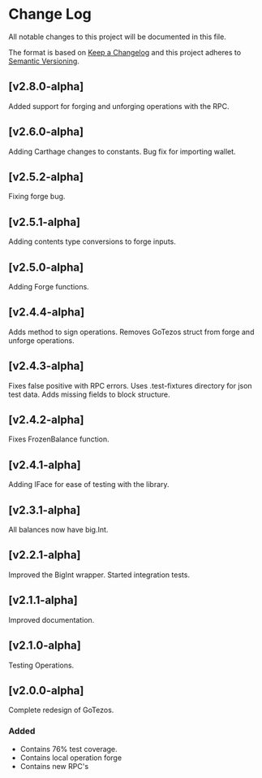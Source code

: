 
# Change Log
All notable changes to this project will be documented in this file.
 
The format is based on [Keep a Changelog](http://keepachangelog.com/)
and this project adheres to [Semantic Versioning](http://semver.org/).

## [v2.8.0-alpha] 

Added support for forging and unforging operations with the RPC.

## [v2.6.0-alpha] 

Adding Carthage changes to constants. 
Bug fix for importing wallet. 

## [v2.5.2-alpha] 

Fixing forge bug. 

## [v2.5.1-alpha] 

Adding contents type conversions to forge inputs.


## [v2.5.0-alpha] 

Adding Forge functions. 

## [v2.4.4-alpha] 
 
Adds method to sign operations.
Removes GoTezos struct from forge and unforge operations. 

## [v2.4.3-alpha] 
 
Fixes false positive with RPC errors. 
Uses .test-fixtures directory for json test data. 
Adds missing fields to block structure.

## [v2.4.2-alpha] 
 
Fixes FrozenBalance function.

## [v2.4.1-alpha] 
 
Adding IFace for ease of testing with the library.

## [v2.3.1-alpha] 
 
All balances now have big.Int.

## [v2.2.1-alpha] 
 
Improved the BigInt wrapper. 
Started integration tests.
 
## [v2.1.1-alpha] 
 
Improved documentation.

## [v2.1.0-alpha] 
 
Testing Operations.

## [v2.0.0-alpha] 
 
Complete redesign of GoTezos. 
 
### Added
- Contains 76% test coverage. 
- Contains local operation forge
- Contains new RPC's